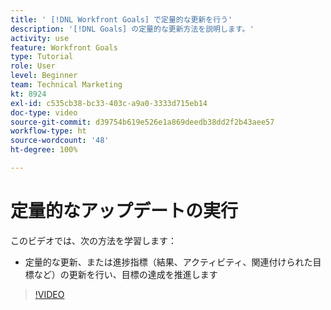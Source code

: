 ```yaml
---
title: ' [!DNL Workfront Goals] で定量的な更新を行う'
description: '[!DNL Goals] の定量的な更新方法を説明します。'
activity: use
feature: Workfront Goals
type: Tutorial
role: User
level: Beginner
team: Technical Marketing
kt: 8924
exl-id: c535cb38-bc33-403c-a9a0-3333d715eb14
doc-type: video
source-git-commit: d39754b619e526e1a869deedb38dd2f2b43aee57
workflow-type: ht
source-wordcount: '48'
ht-degree: 100%

---
```


# 定量的なアップデートの実行

このビデオでは、次の方法を学習します：

* 定量的な更新、または進捗指標（結果、アクティビティ、関連付けられた目標など）の更新を行い、目標の達成を推進します

>[!VIDEO](https://video.tv.adobe.com/v/335196/?quality=12)
